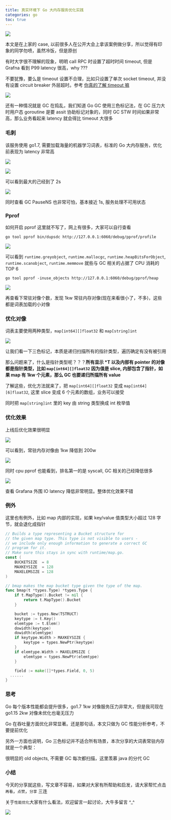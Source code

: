 ```yaml
---
title: 真实环境下 Go 大内存服务优化实践
categories: go
toc: true
---
```


![](/images/tikv-flame.png)

本文是在上家的 case, 以前很多人在公开大会上拿该案例做分享，所以觉得有印象的同学勿喷，虽然冷饭，但是原创

有时大字很不理解的现象，明明 call RPC 时设置了超时时间 timeout, 但是 Grafna 看到 P99 latency 很高，why ???

不要犹豫，要么是 timeout 设置不合理，比如只设置了单次 socket timeout, 并没有设置 circuit breaker 外层超时。参考 [你真的了解 timeout 嘛](https://mp.weixin.qq.com/s/GihBqN5m0vGxxvFdHWRc7Q, "你真的了解 timeout 嘛")

![](/images/trick-or-treat.jpg)

还有一种情况就是 GC 在捣乱，我们知道 Go GC 使用三色标记法，在 GC 压力大时用户态 goroutine 是要 assit 协助标记对象的，同时 GC STW 时间如果非常高，那么业务看起来 latency 就会得比 timeout 大很多

### 毛刺
该服务使用 go1.7, 需要加载海量的机器学习词表，标准的 Go 大内存服务，优化前表现为 latency 非常高

![](/images/io-big-latency.jpg)

![](/images/io-big-latency2.jpg)

可以看到最大的己经到了 2s

![](/images/go-gc-pausens.jpg)

同时查看 GC PauseNS 也非常可怕，基本接近 1s, 服务处理不可用状态

### Pprof
如何开启 pprof 这里就不写了，网上有很多，大家可以自行查看
```shell
go tool pprof bin/dupsdc http://127.0.0.1:6060/debug/pprof/profile
```

![](/images/cpu-pprof-gc-now.jpg)

可以看到 `runtime.greyobject`, `runtime.mallocgc`, `runtime.heapBitsForObject`, `runtime.scanobject`, `runtime.memmove` 就些与 GC 相关的占据了 CPU 消耗的 TOP 6
```shell
go tool pprof -inuse_objects http://127.0.0.1:6060/debug/pprof/heap
```

![](/images/inuse-objects-gc.jpg)

再查看下常驻对像个数，发现 1kw 常驻内存对像(现在来看很小了，不多)，这些都是词表加载的小对像
### 优化对像
词表主要使用两种类型，`map[int64][]float32` 和 `map[string]int`

![](/images/three-biaoji.gif)

让我们看一下三色标记，本质是递归扫描所有的指针类型，遍历确定有没有被引用

那么问题来了，什么是指针类型呢？？？**所有显示 \*T 以及内部有 pointer 的对像都是指针类型，比如 `map[int64][]float32` 因为值是 slice, 内部包含了指针，如果 map 有 1kw 个元素，那么 GC 也要递归所描所有 value**

了解这些，优化方法就来了，把 `map[int64][]float32` 变成 `map[int64][6]float32`, 这里 slice 变成 6 个元素的数组，业务可以接受

同时把 `map[string]int` 里的 key 由 string 类型换成 int 枚举值
### 优化效果
上线后优化效果很明显

![](/images/after-optimize-inuse-objects.jpg)

可以看到，常驻内存对像由 1kw 降低到 200w

![](/images/after-optimize-cpu-pprof.jpg)

同时 cpu pprof 也能看到，排名第一的是 syscall, GC 相关的己经降低很多

![](/images/after-optimize-io-latency.jpg)

查看 Grafana 外围 IO latency 降低非常明显。整体优化效果不错
### 例外
这里也有例外，比如 map 内部的实现，如果 key/value 值类型大小超过 128 字节，就会退化成指针
```go
// Builds a type representing a Bucket structure for
// the given map type. This type is not visible to users -
// we include only enough information to generate a correct GC
// program for it.
// Make sure this stays in sync with runtime/map.go.
const (
	BUCKETSIZE  = 8
	MAXKEYSIZE  = 128
	MAXELEMSIZE = 128
)
```
```go
// bmap makes the map bucket type given the type of the map.
func bmap(t *types.Type) *types.Type {
	if t.MapType().Bucket != nil {
		return t.MapType().Bucket
	}

	bucket := types.New(TSTRUCT)
	keytype := t.Key()
	elemtype := t.Elem()
	dowidth(keytype)
	dowidth(elemtype)
	if keytype.Width > MAXKEYSIZE {
		keytype = types.NewPtr(keytype)
	}
	if elemtype.Width > MAXELEMSIZE {
		elemtype = types.NewPtr(elemtype)
	}

	field := make([]*types.Field, 0, 5)
  ......
}
```
### 思考
Go 每个版本性能都会提升很多，go1.7 1kw 对像服务压力非常大，但是我司现在 go1.15 2kw 对像未优化也毫无压力

Go 在吞吐量方面优化非常显著。还是那句话，本文只做为 GC 性能分析参考，不要提前优化

另外一方面也说明，Go 三色标记并不适合所有场景，本次分享的大词表常驻内存就是一个典型：

很明显的 old objects, 不需要 GC 每次都扫描，这里羡慕 java 的分代 GC
### 小结
今天的分享就这些，写文章不容易，如果对大家有所帮助和启发，请大家帮忙点击`再看`，`点赞`，`分享` 三连

关于`性能优化`大家有什么看法，欢迎留言一起讨论，大牛多留言 ^_^

![](/images/dongzerun-weixin-code.png)